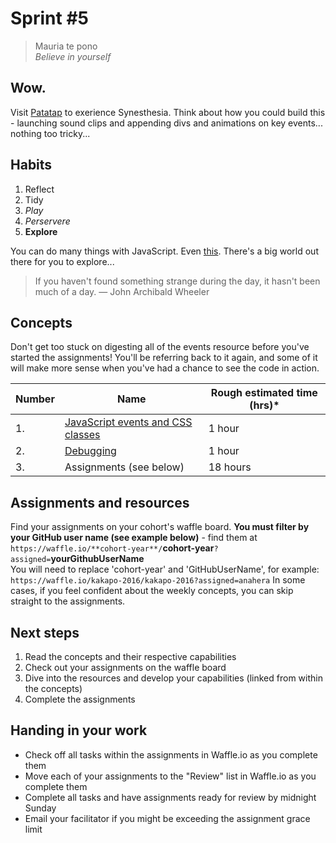 # Sprint #5

> Mauria te pono<br>
> *Believe in yourself* <br>  

## Wow.
Visit [Patatap](http://www.patatap.com/) to exerience Synesthesia.
Think about how you could build this - launching sound clips and appending divs and animations on key events... nothing too tricky...

## Habits

<!-- learn > develop > practice -->
1. Reflect
2. Tidy  
3. *Play* 
5. *Perservere*
6. **Explore**

You can do many things with JavaScript. Even [this](https://youtu.be/pmp_hCg6jGQ?t=1m32s). There's a big world out there for you to explore...

>If you haven't found something strange during the day, it hasn't been much of a day. — John Archibald Wheeler

## Concepts

Don't get too stuck on digesting all of the events resource before you've started the assignments! You'll be referring back to it again, and some of it will make more sense when you've had a chance to see the code in action.

Number | Name | Rough estimated time (hrs)*
--------|-------------------|----------
1. | [JavaScript events and CSS classes](https://github.com/dev-academy-programme/curriculum/blob/master/resources/js-events-and-css-classes-ARTICLE/README.md) | 1 hour
2. | [Debugging](https://github.com/dev-academy-programme/curriculum/tree/master/resources/js-debugging-ARTICLE) | 1 hour
3. | Assignments (see below) | 18 hours

## Assignments and resources
Find your assignments on your cohort's waffle board. **You must filter by your GitHub user name (see example below)** - find them at<br> `https://waffle.io/**cohort-year**/`**cohort-year**`?assigned=`**yourGithubUserName**
<br>
You will need to replace 'cohort-year' and 'GitHubUserName', for example:<br> `https://waffle.io/kakapo-2016/kakapo-2016?assigned=anahera`
In some cases, if you feel confident about the weekly concepts, you can skip straight to the assignments.

## Next steps
1. Read the concepts and their respective capabilities
2. Check out your assignments on the waffle board
3. Dive into the resources and develop your capabilities (linked from within the concepts)
4. Complete the assignments

## Handing in your work
- Check off all tasks within the assignments in Waffle.io as you complete them
- Move each of your assignments to the "Review" list in Waffle.io as you complete them
- Complete all tasks and have assignments ready for review by midnight Sunday
- Email your facilitator if you might be exceeding the assignment grace limit
